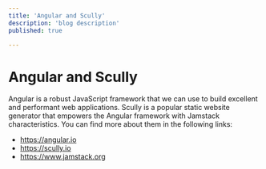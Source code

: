 ```yaml
---
title: 'Angular and Scully'
description: 'blog description'
published: true

---
```


# Angular and Scully
Angular is a robust JavaScript framework that we can
use to build excellent and performant web
applications.
Scully is a popular static website generator that
empowers the Angular framework with Jamstack
characteristics.
You can find more about them in the following links:
- https://angular.io
- https://scully.io
- https://www.jamstack.org
